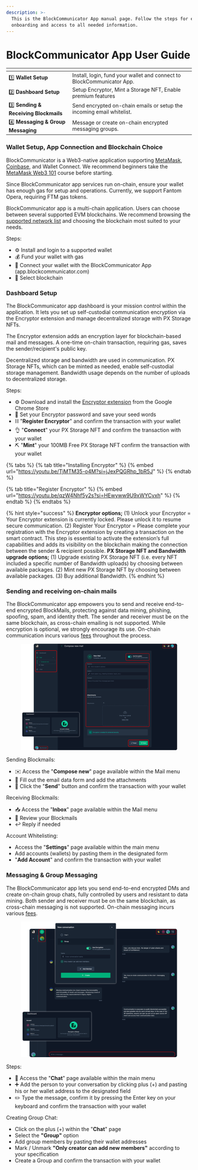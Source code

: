```yaml
---
description: >-
  This is the BlockCommunicator App manual page. Follow the steps for easier
  onboarding and access to all needed information.
---
```


# BlockCommunicator App User Guide

<table data-view="cards"><thead><tr><th></th><th></th><th data-hidden></th></tr></thead><tbody><tr><td>1️⃣ <strong>Wallet Setup</strong></td><td>Install, login, fund your wallet and connect to BlockCommunicator App.</td><td></td></tr><tr><td>2️⃣ <strong>Dashboard Setup</strong></td><td>Setup Encryptor, Mint a Storage NFT, Enable premium features</td><td></td></tr><tr><td>3️⃣ <strong>Sending &#x26; Receiving Blockmails</strong></td><td>Send encrypted on-chain emails or setup the incoming email whitelist.</td><td></td></tr><tr><td>4️⃣ <strong>Messaging &#x26; Group Messaging</strong></td><td>Message or create on-chain encrypted messaging groups.</td><td></td></tr></tbody></table>

### Wallet Setup, App Connection and Blockchain Choice

BlockCommunicator is a Web3-native application supporting [MetaMask](https://support.metamask.io/getting-started/getting-started-with-metamask/), [Coinbase](https://www.coinbase.com/learn/tips-and-tutorials/how-to-set-up-a-crypto-wallet), and Wallet Connect. We recommend beginners take the [MetaMask Web3 101](https://learn.metamask.io/overview) course before starting.

Since BlockCommunicator app services run on-chain, ensure your wallet has enough gas for setup and operations. Currently, we support Fantom Opera, requiring FTM gas tokens.&#x20;

BlockCommunicator app is a multi-chain application. Users can choose between several supported EVM blockchains. We recommend browsing the [supported network list](https://wiki.immu3.io/integrators/multi-chain) and choosing the blockchain most suited to your needs.

Steps:

* ⚙️ Install and login to a supported wallet
* 💰 Fund your wallet with gas
* 🤝 Connect your wallet with the BlockCommunicator App (app.blockcommunicator.com)
* 🔗 Select blockchain

### Dashboard Setup <a href="#dashboard-setup" id="dashboard-setup"></a>

The BlockCommunicator app dashboard is your mission control within the application. It lets you set up self-custodial communication encryption via the Encryptor extension and manage decentralized storage with PX Storage NFTs.

The Encryptor extension adds an encryption layer for blockchain-based mail and messages. A one-time on-chain transaction, requiring gas, saves the sender/recipient's public key.

Decentralized storage and bandwidth are used in communication. PX Storage NFTs, which can be minted as needed, enable self-custodial storage management. Bandwidth usage depends on the number of uploads to decentralized storage.

Steps:

* ⚙️ Download and install the [Encryptor extension](https://chrome.google.com/webstore/detail/encryptor/feolajpinjjfikmmeknkdjbllbppojij?authuser=3\&hl=en-GB) from the Google Chrome Store
* 🔧 Set your Encryptor password and save your seed words
* ⛓️ "**Register Encryptor**" and confirm the transaction with your wallet
* 👌 "**Connect**" your PX Storage NFT and confirm the transaction with your wallet
* ⛏️ "**Mint**" your 100MB Free PX Storage NFT confirm the transaction with your wallet

{% tabs %}
{% tab title="Installing Encryptor" %}
{% embed url="https://youtu.be/TjMTM35-o4M?si=jJexPQGRhp_1bR5J" %}
{% endtab %}

{% tab title="Register Encryptor" %}
{% embed url="https://youtu.be/qzW4Nhf5y2s?si=HEwyww9U9xWYCvxh" %}
{% endtab %}
{% endtabs %}

{% hint style="success" %}
**Encryptor options;** (1) Unlock your Encryptor = Your Encryptor extension is currently locked. Please unlock it to resume secure communication. (2) Register Your Encryptor = Please complete your registration with the Encryptor extension by creating a transaction on the smart contract. This step is essential to activate the extension’s full capabilities and adds its visibility on the blockchain making the connection between the sender & recipient possible. **PX Storage NFT and Bandwidth upgrade options;** (1) Upgrade existing PX Storage NFT (i.e. every NFT included a specific number of Bandwidth uploads) by choosing between available packages. (2) Mint new PX Storage NFT by choosing between available packages. (3) Buy additional Bandwidth.
{% endhint %}

### Sending and receiving on-chain mails <a href="#how-to-send-data-files-using-polygon-or-arbitrum-mainnets-1" id="how-to-send-data-files-using-polygon-or-arbitrum-mainnets-1"></a>

The BlockCommunicator app empowers you to send and receive end-to-end encrypted BlockMails, protecting against data mining, phishing, spoofing, spam, and identity theft. The sender and receiver must be on the same blockchain, as cross-chain emailing is not supported. While encryption is optional, we strongly encourage its use. On-chain communication incurs various [fees](https://wiki.immu3.io/builders/fees-and-integrator-economics) throughout the process.

<figure><img src="../../.gitbook/assets/dMail-infographics.png" alt=""><figcaption></figcaption></figure>

Sending Blockmails:

* ✉️ Access the "**Compose new**" page available within the Mail menu
* 📄 Fill out the email data form and add the attachments
* 🚀 Click the "**Send**" button and confirm the transaction with your wallet

Receiving Blockmails:

* 📥 Access the "**Inbox**" page available within the Mail menu
* 📨 Review your Blockmails
* ↩️ Reply if needed

Account Whitelisting:

* Access the "**Settings**" page available within the main menu
* Add accounts (wallets) by pasting them in the designated form
* "**Add Account**" and confirm the transaction with your wallet

### **Messaging & Group Messaging**

The BlockCommunicator app lets you send end-to-end encrypted DMs and create on-chain group chats, fully controlled by users and resistant to data mining. Both sender and receiver must be on the same blockchain, as cross-chain messaging is not supported. On-chain messaging incurs various [fees](https://wiki.immu3.io/builders/fees-and-integrator-economics).&#x20;



<figure><img src="../../.gitbook/assets/dChat-infographics.png" alt=""><figcaption></figcaption></figure>

Steps:

* 💬 Access the "**Chat**" page available within the main menu
* ➕ Add the person to your conversation by clicking plus (+) and pasting his or her wallet address to the designated field
* ✏️ Type the message, confirm it by pressing the Enter key on your keyboard and confirm the transaction with your wallet

Creating Group Chat:

* Click on the plus (+) within the "**Chat**" page
* Select the **"Group"** option
* Add group members by pasting their wallet addresses
* Mark / Unmark **"Only creator can add new members"** according to your specification
* Create a Group and confirm the transaction with your wallet
